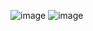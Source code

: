 ![image](https://github.com/user-attachments/assets/d8b844fc-3222-4885-85ff-7f860951b907)
![image](https://github.com/user-attachments/assets/f0eaa1b3-8fc5-4da1-ab56-e83ddefe9cd2)
